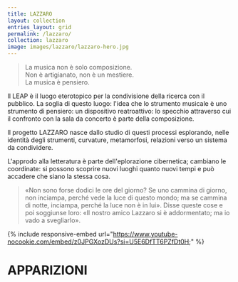 ```yaml
---
title: LAZZARO
layout: collection
entries_layout: grid
permalink: /lazzaro/
collection: lazzaro
image: images/lazzaro/lazzaro-hero.jpg
---
```


> La musica non è solo composizione.     
Non è artigianato, non è un mestiere.     
La musica è pensiero.

Il LEAP è il luogo eterotopico per la condivisione della ricerca con il
pubblico. La soglia di questo luogo: l'idea che lo strumento
musicale è uno strumento di pensiero: un dispositivo reatroattivo:
lo specchio attraverso cui il confronto con la sala da concerto è parte
della composizione.

Il progetto LAZZARO nasce dallo studio di questi processi esplorando,
nelle identità degli strumenti, curvature, metamorfosi, relazioni
verso un sistema da condividere.

L'approdo alla letteratura è parte dell'eplorazione cibernetica; cambiano le coordinate: si possono scoprire nuovi luoghi quanto nuovi tempi e può accadere che siano la stessa cosa. 

> «Non sono forse dodici le ore del giorno? Se uno cammina di giorno, non
inciampa, perché vede la luce di questo mondo; ma se cammina di notte, inciampa,
perché la luce non è in lui». Disse queste cose e poi soggiunse loro: «Il nostro
amico Lazzaro si è addormentato; ma io vado a svegliarlo».

{% include responsive-embed url="https://www.youtube-nocookie.com/embed/z0JPGXozDUs?si=U5E6DfTT6PZfDt0H;" %}

# APPARIZIONI
